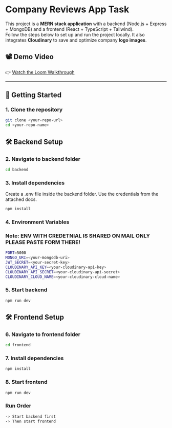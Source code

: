 #  Company Reviews App Task

This project is a **MERN stack application** with a backend (Node.js + Express + MongoDB) and a frontend (React + TypeScript + Tailwind).  
Follow the steps below to set up and run the project locally.
It also integrates **Cloudinary** to save and optimize company **logo images**.

## 📽️ Demo Video  
👉 [Watch the Loom Walkthrough](https://www.loom.com/share/180bbaa7cc324bd8b7dc1b4fede8717a?sid=77fad960-a111-4d8c-a12b-eef0a5155c3c)

---
## 🚀 Getting Started


### 1. Clone the repository
```bash
git clone <your-repo-url>
cd <your-repo-name>
```

## 🛠 Backend Setup

### 2. Navigate to backend folder
```bash
cd backend
```

### 3. Install dependencies
Create a .env file inside the backend folder.
Use the credentials from the attached docs.
```bash
npm install
```

### 4. Environment Variables
### Note: ENV WITH CREDETNIAL IS SHARED ON MAIL ONLY PLEASE PASTE FORM THERE!  
```bash
PORT=5000
MONGO_URI=<your-mongodb-uri>
JWT_SECRET=<your-secret-key>
CLOUDINARY_API_KEY=<your-cloudinary-api-key>
CLOUDINARY_API_SECRET=<your-cloudinary-api-secret>
CLOUDINARY_CLOUD_NAME=<your-cloudinary-cloud-name>
```
### 5. Start backend
```bash
npm run dev
```
## 🛠 Frontend Setup

### 6. Navigate to frontend folder
```bash
cd frontend
```

### 7. Install dependencies
```bash
npm install
```

### 8. Start frontend
```bash
npm run dev
```
### Run Order
```bash
-> Start backend first
-> Then start frontend
```
